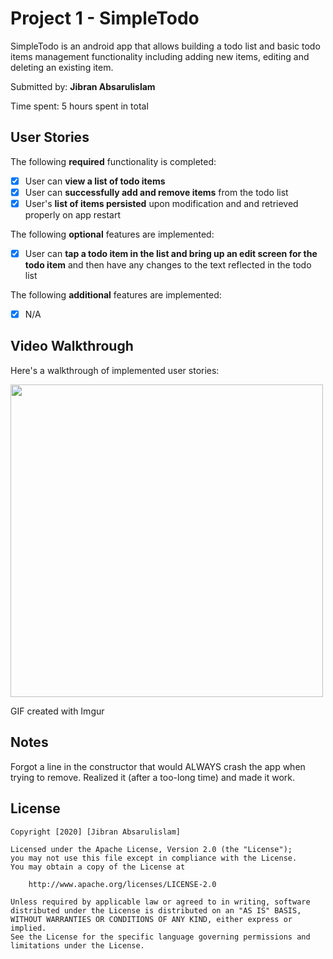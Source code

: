 # Project 1 - SimpleTodo

SimpleTodo is an android app that allows building a todo list and basic todo items management functionality including adding new items, editing and deleting an existing item.

Submitted by: **Jibran Absarulislam**

Time spent: 5 hours spent in total

## User Stories

The following **required** functionality is completed:

* [x] User can **view a list of todo items**
* [x] User can **successfully add and remove items** from the todo list
* [x] User's **list of items persisted** upon modification and and retrieved properly on app restart

The following **optional** features are implemented:

* [x] User can **tap a todo item in the list and bring up an edit screen for the todo item** and then have any changes to the text reflected in the todo list

The following **additional** features are implemented:

* [x] N/A

## Video Walkthrough

Here's a walkthrough of implemented user stories:

<img src="https://imgur.com/UpkFFMI.gif" width=500><br>

GIF created with Imgur

## Notes

Forgot a line in the constructor that would ALWAYS crash the app when trying to remove. Realized it (after a too-long time) and made it work.

## License

    Copyright [2020] [Jibran Absarulislam]

    Licensed under the Apache License, Version 2.0 (the "License");
    you may not use this file except in compliance with the License.
    You may obtain a copy of the License at

        http://www.apache.org/licenses/LICENSE-2.0

    Unless required by applicable law or agreed to in writing, software
    distributed under the License is distributed on an "AS IS" BASIS,
    WITHOUT WARRANTIES OR CONDITIONS OF ANY KIND, either express or implied.
    See the License for the specific language governing permissions and
    limitations under the License.

